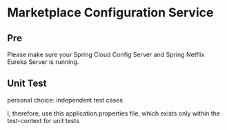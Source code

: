 # Marketplace Configuration Service

## Pre
Please make sure your Spring Cloud Config Server and Spring Netflix Eureka Server is running.

## Unit Test
personal choice: independent test cases

I, therefore, use this application.properties file, which exists only within the test-context for unit tests